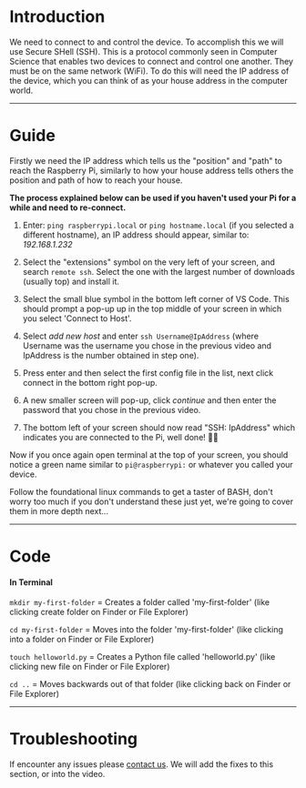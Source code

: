 # Introduction 
We need to connect to and control the device. To accomplish this we will use Secure SHell (SSH). This is a protocol commonly seen in Computer Science that enables two devices to connect and control one another. They must be on the same network (WiFi). To do this will need the IP address of the device, which you can think of as your house address in the computer world.

---
# Guide
Firstly we need the IP address which tells us the "position" and "path" to reach the Raspberry Pi, similarly to how your house address tells others the position and path of how to reach your house.

**The process explained below can be used if you haven't used your Pi for a while and need to re-connect.**

1. Enter: `ping raspberrypi.local` or `ping hostname.local` (if you selected a different hostname), an IP address should appear, similar to: *192.168.1.232*

2. Select the "extensions" symbol on the very left of your screen, and search `remote ssh`. Select the one with the largest number of downloads (usually top) and install it.

3. Select the small blue symbol in the bottom left corner of VS Code. This should prompt a pop-up up in the top middle of your screen in which you select 'Connect to Host'.

4. Select *add new host* and enter `ssh Username@IpAddress` (where Username was the username you chose in the previous video and IpAddress is the number obtained in step one).

5. Press enter and then select the first config file in the list, next click connect in the bottom right pop-up.

6. A new smaller screen will pop-up, click *continue* and then enter the password that you chose in the previous video.

7. The bottom left of your screen should now read "SSH: IpAddress" which indicates you are connected to the Pi, well done! 🎉👏

Now if you once again open terminal at the top of your screen, you should notice a green name similar to `pi@raspberrypi:` or whatever you called your device.

Follow the foundational linux commands to get a taster of BASH, don't worry too much if you don't understand these just yet, we're going to cover them in more depth next...


---
# Code
#### In Terminal
`mkdir my-first-folder` = Creates a folder called 'my-first-folder' (like clicking create folder on Finder or File Explorer)

`cd my-first-folder` = Moves into the folder 'my-first-folder' (like clicking into a folder on Finder or File Explorer)

`touch helloworld.py` = Creates a Python file called 'helloworld.py' (like clicking new file on Finder or File Explorer)

`cd ..` = Moves backwards out of that folder (like clicking back on Finder or File Explorer)


---
# Troubleshooting
If encounter any issues please [contact us](https://jambyte.io/contact). We will add the fixes to this section, or into the video.
